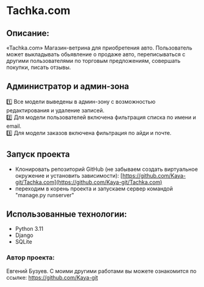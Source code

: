 # Tachka.com

## Описание:

«Tachka.com»
Магазин-ветрина для приобретения авто. Пользователь может выкладывать обьявление о продаже авто, переписываться с другими пользователями по торговым предложениям, совершать покупки, писать отзывы.

## Администратор и админ-зона
  :one: Все модели выведены в админ-зону с возможностью редактирования и удаление записей.  
  :two: Для модели пользователей включена фильтрация списка по имени и email.  
  :three: Для модели заказов включена фильтрация по айди и почте.

## Запуск проекта

- Клонировать репозиторий GitHub (не забываем создать виртуальное окружение и установить зависимости):
[https://github.com/Kaya-git/Tachka.com](https://github.com/Kaya-git/Tachka.com)
- переходим в корень проекта и запускаем сервер командой "manage.py runserver"
## Использованные технологии:
- Python 3.11
- Django
- SQLite
### Автор проекта:
Евгений Бузуев. С моими другими работами вы можете ознакомится по ссылке: https://github.com/Kaya-git

